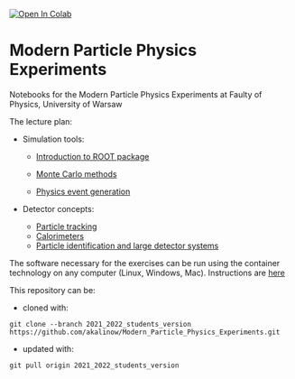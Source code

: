 [![Open In Colab](https://colab.research.google.com/assets/colab-badge.svg)](https://colab.research.google.com/github/akalinow/Modern_Particle_Physics_Experiments/blob/2021_2022)


# Modern Particle Physics Experiments
Notebooks for the Modern Particle Physics Experiments at Faulty of Physics, University of Warsaw

The lecture plan:

* Simulation tools:
  * [Introduction to ROOT package](01_Introduction_to_ROOT.ipynb)
  
  * [Monte Carlo methods](02_Monte_Carlo_methods.ipynb)
  
  * [Physics event generation](03_Event_generation/03_Event_generation.ipynb)

* Detector concepts:
  * [Particle tracking](04_Tracking)
  * [Calorimeters](05_Calorimeters) 
  * [Particle identification and large detector systems](06_PID)

The software necessary for the exercises can be run using the container technology on any computer (Linux, Windows, Mac).
Instructions are [here](Docker/README.md)

This repository can be:

* cloned with:

```
git clone --branch 2021_2022_students_version https://github.com/akalinow/Modern_Particle_Physics_Experiments.git
```

* updated with:

```
git pull origin 2021_2022_students_version 
```
